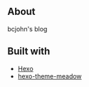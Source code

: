 ## About

bcjohn's blog

## Built with

- [Hexo](https://hexo.io/)
- [hexo-theme-meadow](https://garybear.cn/hexo-theme-meadow/#/)